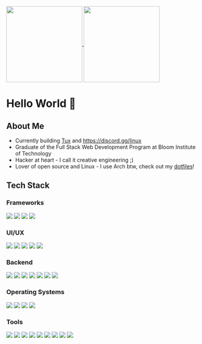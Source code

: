 <a href="#">
  <img height=200 align="center" src="https://github-readme-stats.vercel.app/api?username=kzndotsh&theme=tokyonight&show_icons=true&show=reviews,prs_merged,prs_merged_percentage" />
</a>
<a href="#">
  <img height=200 align="center" src="https://github-readme-stats.vercel.app/api/top-langs?username=kzndotsh&layout=compact&langs_count=8&card_width=320&theme=tokyonight" />
</a>

# Hello World 👋

## About Me
- Currently building [Tux](https://github.com/allthingslinux/tux) and https://discord.gg/linux
- Graduate of the Full Stack Web Development Program at Bloom Institute of Technology
- Hacker at heart - I call it creative engineering ;)
- Lover of open source and Linux - I use Arch btw, check out my [dotfiles](https://github.com/kzndotsh/dotfiles)! 

## Tech Stack
### Frameworks
<img src="https://img.shields.io/badge/Next%20JS-000000?style=for-the-badge&logo=next.js&logoColor=white" /> <img src="https://img.shields.io/badge/React-61DAFB?style=for-the-badge&logo=react&logoColor=black" /> <img src="https://img.shields.io/badge/React%20Router-CA4245?style=for-the-badge&logo=react-router&logoColor=white" /> <img src="https://img.shields.io/badge/Redux-764ABC?style=for-the-badge&logo=redux&logoColor=white" />

### UI/UX
<img src="https://img.shields.io/badge/Tailwind%20CSS-38B2AC?style=for-the-badge&logo=tailwind-css&logoColor=white" /> <img src="https://img.shields.io/badge/Ant%20Design-0170FE?style=for-the-badge&logo=ant-design&logoColor=white" /> <img src="https://img.shields.io/badge/Bootstrap-563D7C?style=for-the-badge&logo=bootstrap&logoColor=white" /> <img src="https://img.shields.io/badge/Chakra%20UI-319795?style=for-the-badge&logo=chakra-ui&logoColor=white" /> <img src="https://img.shields.io/badge/Material%20UI-007FFF?style=for-the-badge&logo=mui&logoColor=white" />

### Backend
<img src="https://img.shields.io/badge/Node.js-339933?style=for-the-badge&logo=node.js&logoColor=white" /> <img src="https://img.shields.io/badge/Express.js-000000?style=for-the-badge&logo=express&logoColor=white" /> <img src="https://img.shields.io/badge/MariaDB-003545?style=for-the-badge&logo=MariaDB&logoColor=white" /> <img src="https://img.shields.io/badge/MySQL-4479A1?style=for-the-badge&logo=MySQL&logoColor=white" /> <img src="https://img.shields.io/badge/PostgreSQL-336791?style=for-the-badge&logo=PostgreSQL&logoColor=white" /> <img src="https://img.shields.io/badge/Supabase-181818?style=for-the-badge&logo=Supabase&logoColor=white" /> <img src="https://img.shields.io/badge/Python-3776AB?style=for-the-badge&logo=python&logoColor=white" />

### Operating Systems
<img src="https://img.shields.io/badge/Arch_Linux-1793D1?style=for-the-badge&logo=arch-linux&logoColor=white" /> <img src="https://img.shields.io/badge/Debian-A81D33?style=for-the-badge&logo=debian&logoColor=white" /> <img src="https://img.shields.io/badge/Ubuntu-E95420?style=for-the-badge&logo=ubuntu&logoColor=white" /> <img src="https://img.shields.io/badge/NixOS-41439B?style=for-the-badge&logo=NixOS&logoColor=white" />

### Tools
<img src="https://img.shields.io/badge/Vite-646CFF?style=for-the-badge&logo=vite&logoColor=white" /> <img src="https://img.shields.io/badge/Docker-2496ED?style=for-the-badge&logo=docker&logoColor=white" /> <img src="https://img.shields.io/badge/Cloudflare-F38020?style=for-the-badge&logo=cloudflare&logoColor=white" /> <img src="https://img.shields.io/badge/DigitalOcean-0080FF?style=for-the-badge&logo=digitalocean&logoColor=white" /> <img src="https://img.shields.io/badge/Google_Cloud-4285F4?style=for-the-badge&logo=google-cloud&logoColor=white" /> <img src="https://img.shields.io/badge/Twilio-FF6F00?style=for-the-badge&logo=twilio&logoColor=white" /> <img src="https://img.shields.io/badge/Adobe-ff0000?style=for-the-badge&logo=adobe&logoColor=white" /> <img src="https://img.shields.io/badge/Jest-C21325?style=for-the-badge&logo=jest&logoColor=white" /> <img src="https://img.shields.io/badge/stripe-626CD9?style=for-the-badge&logo=stripe&logoColor=white" />
